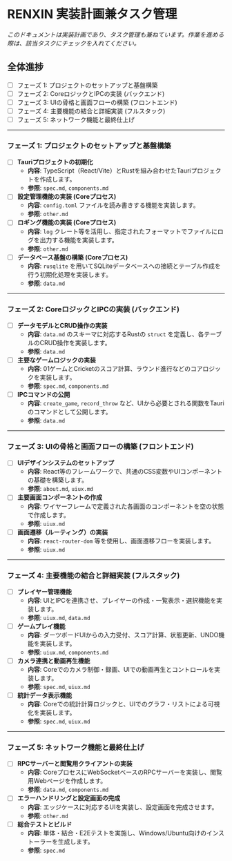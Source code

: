 # RENXIN 実装計画兼タスク管理

*このドキュメントは実装計画であり、タスク管理も兼ねています。作業を進める際は、該当タスクにチェックを入れてください。*

## 全体進捗

- [ ] フェーズ 1: プロジェクトのセットアップと基盤構築
- [ ] フェーズ 2: CoreロジックとIPCの実装 (バックエンド)
- [ ] フェーズ 3: UIの骨格と画面フローの構築 (フロントエンド)
- [ ] フェーズ 4: 主要機能の結合と詳細実装 (フルスタック)
- [ ] フェーズ 5: ネットワーク機能と最終仕上げ

---

### フェーズ 1: プロジェクトのセットアップと基盤構築

- [ ] **Tauriプロジェクトの初期化**
    - **内容**: TypeScript（React/Vite）とRustを組み合わせたTauriプロジェクトを作成します。
    - **参照**: `spec.md`, `components.md`
- [ ] **設定管理機能の実装 (Coreプロセス)**
    - **内容**: `config.toml` ファイルを読み書きする機能を実装します。
    - **参照**: `other.md`
- [ ] **ロギング機能の実装 (Coreプロセス)**
    - **内容**: `log` クレート等を活用し、指定されたフォーマットでファイルにログを出力する機能を実装します。
    - **参照**: `other.md`
- [ ] **データベース基盤の構築 (Coreプロセス)**
    - **内容**: `rusqlite` を用いてSQLiteデータベースへの接続とテーブル作成を行う初期化処理を実装します。
    - **参照**: `data.md`

---

### フェーズ 2: CoreロジックとIPCの実装 (バックエンド)

- [ ] **データモデルとCRUD操作の実装**
    - **内容**: `data.md` のスキーマに対応するRustの `struct` を定義し、各テーブルのCRUD操作を実装します。
    - **参照**: `data.md`
- [ ] **主要なゲームロジックの実装**
    - **内容**: 01ゲームとCricketのスコア計算、ラウンド進行などのコアロジックを実装します。
    - **参照**: `spec.md`, `components.md`
- [ ] **IPCコマンドの公開**
    - **内容**: `create_game`, `record_throw` など、UIから必要とされる関数をTauriのコマンドとして公開します。
    - **参照**: `data.md`

---

### フェーズ 3: UIの骨格と画面フローの構築 (フロントエンド)

- [ ] **UIデザインシステムのセットアップ**
    - **内容**: React等のフレームワークで、共通のCSS変数やUIコンポーネントの基礎を構築します。
    - **参照**: `about.md`, `uiux.md`
- [ ] **主要画面コンポーネントの作成**
    - **内容**: ワイヤーフレームで定義された各画面のコンポーネントを空の状態で作成します。
    - **参照**: `uiux.md`
- [ ] **画面遷移（ルーティング）の実装**
    - **内容**: `react-router-dom` 等を使用し、画面遷移フローを実装します。
    - **参照**: `uiux.md`

---

### フェーズ 4: 主要機能の結合と詳細実装 (フルスタック)

- [ ] **プレイヤー管理機能**
    - **内容**: UIとIPCを連携させ、プレイヤーの作成・一覧表示・選択機能を実装します。
    - **参照**: `uiux.md`, `data.md`
- [ ] **ゲームプレイ機能**
    - **内容**: ダーツボードUIからの入力受付、スコア計算、状態更新、UNDO機能を実装します。
    - **参照**: `uiux.md`, `components.md`
- [ ] **カメラ連携と動画再生機能**
    - **内容**: Coreでのカメラ制御・録画、UIでの動画再生とコントロールを実装します。
    - **参照**: `spec.md`, `uiux.md`
- [ ] **統計データ表示機能**
    - **内容**: Coreでの統計計算ロジックと、UIでのグラフ・リストによる可視化を実装します。
    - **参照**: `spec.md`, `uiux.md`

---

### フェーズ 5: ネットワーク機能と最終仕上げ

- [ ] **RPCサーバーと閲覧用クライアントの実装**
    - **内容**: CoreプロセスにWebSocketベースのRPCサーバーを実装し、閲覧用Webページを作成します。
    - **参照**: `data.md`, `components.md`
- [ ] **エラーハンドリングと設定画面の完成**
    - **内容**: エッジケースに対応するUIを実装し、設定画面を完成させます。
    - **参照**: `other.md`
- [ ] **総合テストとビルド**
    - **内容**: 単体・結合・E2Eテストを実施し、Windows/Ubuntu向けのインストーラーを生成します。
    - **参照**: `spec.md`
